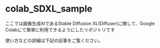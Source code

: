 # colab_SDXL_sample

ここでは画像生成AIであるStable Diffusion XL(Diffuser)に関して、Google Colabにて簡単に利用できるようにしたリポジトリです　

使い方などの詳細は下記の記事をご覧ください。


